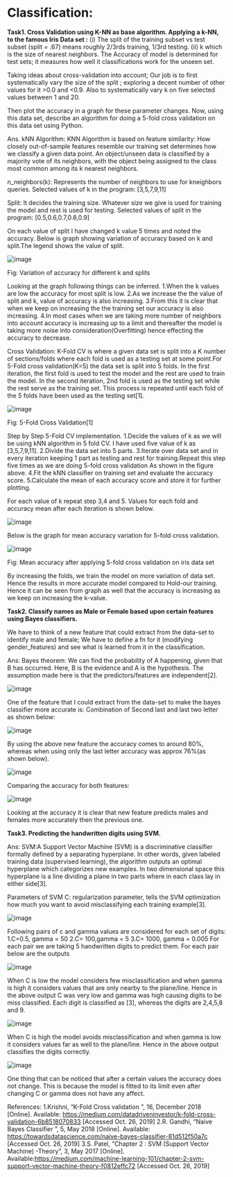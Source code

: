 # Classification:

**Task1. Cross Validation using K-NN as base algorithm. Applying a k-NN, to the famous Iris Data set :** 
(i) The split of the training subset vs test subset (split = .67) means roughly 2/3rds training, 1/3rd testing.
(ii) k which is the size of nearest neighbors. The Accuracy of model is determined for test sets; it measures how well it classifications work for the unseen set.

Taking ideas about cross-validation into account; Our job is to first systematically vary the size of the split ; exploring a decent number of other values for it >0.0 and <0.9. Also to systematically vary k on five selected values between 1 and 20.

Then plot the accuracy in a graph for these parameter changes. Now, using this data set, describe an algorithm for doing a 5-fold cross validation on this data set using Python.

Ans. kNN Algorithm: KNN Algorithm is based on feature similarity: How closely out-of-sample features resemble our training set determines how we classify a given data point.
An object/unseen data is classified by a majority vote of its neighbors, with the object being assigned to the class most common among its k nearest neighbors.

n_neighbors(k): Represents the number of neighbors to use for kneighbors queries.
Selected values of k in the program: [3,5,7,9,11]

Split: It decides the training size. Whatever size we give is used for training the model and rest is used for testing. Selected values of split in the program: [0.5,0.6,0.7,0.8,0.9]

On each value of split I have changed k value 5 times and noted the accuracy. Below is graph showing variation of accuracy based on k and split.The legend shows the value of split. 

![image](https://user-images.githubusercontent.com/26432753/72310548-ee966d80-3679-11ea-8ace-d3225926a42e.png)

Fig: Variation of accuracy for different k and splits

Looking at the graph following things can be inferred.
1.When the k values are low the accuracy for most split is low.
2.As we increase the the value of split and k, value of accuracy is also increasing.
3.From this it is clear that when we keep on increasing the the training set our accuracy is also increasing.
4.In most cases when we are taking more number of neighbors into account accuracy is increasing up to a limit and thereafter the model is taking more noise into consideration(Overfitting) hence effecting the accuracy to decrease.

Cross Validation: K-Fold CV is where a given data set is split into a K number of sections/folds where each fold is used as a testing set at some point.For 5-Fold cross validation(K=5) the data set is split into 5 folds. In the first iteration, the first fold is used to test the model and the rest are used to train the model. In the second iteration, 2nd fold is used as the testing set while the rest serve as the training set. This process is repeated until each fold of the 5 folds have been used as the testing set[1].


![image](https://user-images.githubusercontent.com/26432753/72310561-f6561200-3679-11ea-8342-7c5e37987033.png)

Fig: 5-Fold Cross Validation[1]


Step by Step 5-Fold CV implementation.
1.Decide the values of k as we will be using kNN algorithm in 5 fold CV. I have used five value of k as [3,5,7,9,11].
2.Divide the data set into 5 parts.
3.Iterate over data set and in every iteration keeping 1 part as testing and rest for training.Repeat this step five times as we are doing 5-fold cross validation As shown in the figure above.
4.Fit the kNN classifier on training set and evaluate the accuracy score.
5.Calculate the mean of each accuracy score and store it for further plotting.

For each value of k repeat step 3,4 and 5.
Values for each fold and accuracy mean after each iteration is shown below.

![image](https://user-images.githubusercontent.com/26432753/72310568-fb1ac600-3679-11ea-89a9-5a0f2b2ec1b7.png)

Below is the graph for mean accuracy variation for 5-fold cross validation. 

![image](https://user-images.githubusercontent.com/26432753/72310579-ffdf7a00-3679-11ea-9838-5278f2bf8b37.png)

Fig: Mean accuracy after applying 5-fold cross validation on iris data set

By increasing the folds, we train the model on more variation of data set. Hence the results in more accurate model compared to Hold-our training.
Hence it can be seen from graph as well that the accuracy is increasing as we keep on increasing the k-value.  

**Task2. Classify names as Male or Female based upon certain features using Bayes classifiers.**

We have to think of a new feature that could extract from the data-set to identify male and female; We have to define a fn for it (modifying gender_features) and see what is learned from it in the classification.

Ans: Bayes theorem: We can find the probability of A happening, given that B has occurred. Here, B is the evidence and A is the hypothesis. The assumption made here is that the predictors/features are independent[2].

![image](https://user-images.githubusercontent.com/26432753/72310590-07068800-367a-11ea-92c7-b3235ae1bc51.png)

One of the feature that I could extract from the data-set to make the bayes classifier more accurate is:
Combination of Second last and last two letter as shown below: 

![image](https://user-images.githubusercontent.com/26432753/72310600-0b32a580-367a-11ea-96a7-3fc0be092b79.png)

By using the above new feature the accuracy comes to around 80%, whereas when using only the last letter accuracy was approx 76%(as shown below).

![image](https://user-images.githubusercontent.com/26432753/72310611-1259b380-367a-11ea-9009-ba3e6f18ee6d.png)

Comparing the accuracy for both features:

![image](https://user-images.githubusercontent.com/26432753/72310621-1685d100-367a-11ea-8895-c3e5cc333496.png)

Looking at the accuracy it is clear that new feature predicts males and females more accurately then the previous one.


**Task3. Predicting the handwritten digits using SVM.**

Ans: SVM:A Support Vector Machine (SVM) is a discriminative classifier formally defined by a separating hyperplane. In other words, given labeled training data (supervised learning), the algorithm outputs an optimal hyperplane which categorizes new examples. In two dimensional space this hyperplane is a line dividing a plane in two parts where in each class lay in either side[3].



Parameters of SVM
C: regularization parameter, tells the SVM optimization how much you want to avoid misclassifying each training example[3].

![image](https://user-images.githubusercontent.com/26432753/72310711-4f25aa80-367a-11ea-80af-0fbdd7a6cec1.png)

Following pairs of c and gamma values are considered for each set of digits:
1.C=0.5, gamma = 50
2.C= 100,gamma = 5
3.C= 1000, gamma = 0.005
For each pair we are taking 5 handwritten digits to predict them. For each pair below are the outputs

![image](https://user-images.githubusercontent.com/26432753/72310775-9318af80-367a-11ea-8f24-86ad9b13a45a.png)


When C is low the model considers few misclassification and when gamma is high it considers values that are only nearby to the plane/line. Hence in the above output C was very low and gamma was high causing digits to be miss classified. Each digit is classified as [3], whereas the digits are 2,4,5,8 and 9.


![image](https://user-images.githubusercontent.com/26432753/72310818-ae83ba80-367a-11ea-8160-df8e3dd84ad9.png)

When C is high the model avoids misclassification and when gamma is low it considers values far as well to the plane/line. Hence in the above output classifies the digits correctly.

![image](https://user-images.githubusercontent.com/26432753/72310841-be9b9a00-367a-11ea-84a0-77dc9d91d72d.png)

One thing that can be noticed that after a certain values the accuracy does not change. This is because the model is fitted to its limit even after changing C or gamma does not have any affect.

                  
References:
1.Krishni, “K-Fold Cross validation ”, 16, December 2018 [Online]. Available: https://medium.com/datadriveninvestor/k-fold-cross-validation-6b8518070833 [Accessed Oct. 26, 2019]
2.R. Gandhi, “Naive Bayes Classifier ”, 5, May 2018 [Online]. Available: https://towardsdatascience.com/naive-bayes-classifier-81d512f50a7c [Accessed Oct. 26, 2019]
3.S. Patel, “Chapter 2 : SVM (Support Vector Machine) -Theory”, 3, May 2017 [Online]. Available:https://medium.com/machine-learning-101/chapter-2-svm-support-vector-machine-theory-f0812effc72 [Accessed Oct. 26, 2019]


